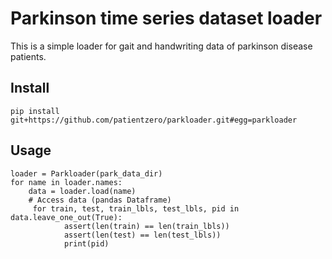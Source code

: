 # Parkinson time series dataset loader

This is a simple loader for gait and handwriting data of parkinson disease patients.

## Install
```
pip install git+https://github.com/patientzero/parkloader.git#egg=parkloader
```


## Usage

```
loader = Parkloader(park_data_dir)
for name in loader.names:
    data = loader.load(name)
    # Access data (pandas Dataframe)
     for train, test, train_lbls, test_lbls, pid in data.leave_one_out(True):
            assert(len(train) == len(train_lbls))
            assert(len(test) == len(test_lbls))
            print(pid)
    
```
